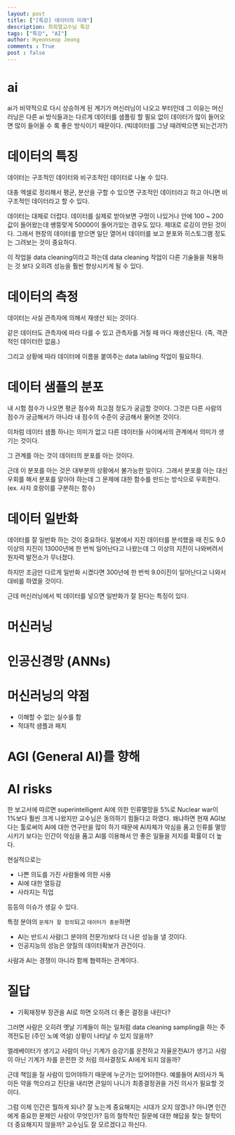 ```yaml
---
layout: post
title: ["[특강] 데이터의 미래"]
description: 최희열교수님 특강
tags: ["특강", "AI"]
author: Hyeonseop Jeong
comments : True
post : false
---
```


# ai
ai가 비약적으로 다시 상승하게 된 계기가 머신러닝이 나오고 부터인데 그 이유는 머신러닝은 다른 ai 방식들과는 다르게 데이터를 샘플링 할 필요 없이 데이터가 많이 들어오면 많이 들어올 수 록 좋은 방식이기 때문이다. (빅데이터를 그냥 때려박으면 되는건가?)


# 데이터의 특징
데이터는 구조적인 데이터와 비구조적인 데이터로 나눌 수 있다.

대충 엑셀로 정리해서 평균, 분산을 구할 수 있으면 구조적인 데이터라고 하고 아니면 비구조적인 데이터라고 할 수 있다.

데이터는 대체로 더럽다. 데이터를 실제로 받아보면 구멍이 나있거나 안에 100 ~ 200 값이 들어왔는데 쌩뚱맞게 50000이 들어가있는 경우도 있다. 제대로 로깅이 안된 것이다. 그래서 현장의 데이터를 받으면 일단 열어서 데이터를 보고 분포와 히스토그램 정도는 그려보는 것이 중요하다.

이 작업을 data cleaning이라고 하는데 data cleaning 작업이 다른 기술들을 적용하는 것 보다 오히려 성능을 훨씬 향상시키게 될 수 있다.


# 데이터의 측정
데이터는 사실 관측자에 의해서 재생산 되는 것이다.

같은 데이터도 관측자에 따라 다를 수 있고 관측자를 거칠 때 마다 재생산된다. (즉, 객관적인 데이터란 없음.)

그리고 상황에 따라 데이터에 이름을 붙여주는 data labling 작업이 필요하다.


# 데이터 샘플의 분포
내 시험 점수가 나오면 평균 점수와 최고점 정도가 궁금할 것이다. 그것은 다른 사람의 점수가 궁금해서가 아니라 내 점수의 수준이 궁금해서 물어본 것이다.

이처럼 데이터 샘플 하나는 의미가 없고 다른 데이터들 사이에서의 관계에서 의미가 생기는 것이다.

그 관계를 아는 것이 데이터의 분포를 아는 것이다.

근데 이 분포를 아는 것은 대부분의 상황에서 불가능한 일이다. 그래서 분포를 아는 대신 우회를 해서 분포를 알아야 하는데 그 문제에 대한 함수를 만드는 방식으로 우회한다. (ex. 사자 호랑이를 구분하는 함수)


# 데이터 일반화
데이터를 잘 일반화 하는 것이 중요하다.
일본에서 지진 데이터를 분석했을 때 진도 9.0이상의 지진이 13000년에 한 번씩 일어난다고 나왔는데 그 이상의 지진이 나와버려서 원자력 발전소가 무너졌다.

하지만 조금만 다르게 일반화 시켰다면 300년에 한 번씩 9.0이진이 일어난다고 나와서 대비를 하였을 것이다.

근데 머신러닝에서 빅 데이터를 넣으면 일반화가 잘 된다는 특징이 있다.


# 머신러닝


# 인공신경망 (ANNs)

# 머신러닝의 약점

- 이해할 수 없는 실수를 함
- 적대적 샘플과 패치

# AGI (General AI)를 향해


# AI risks
한 보고서에 따르면 superintelligent AI에 의한 인류멸망을 5%로 Nuclear war이 1%보다 훨씬 크게 나왔지만 교수님은 동의하기 힘들다고 하였다. 왜냐하면 현재 AGI보다는 툴로써의 AI에 대한 연구만을 많이 하기 때문에 AI자체가 악심을 품고 인류를 멸망시키기 보다는 인간이 악심을 품고 AI를 이용해서 안 좋은 일들을 저지를 확률이 더 높다.

현실적으로는
- 나쁜 의도를 가진 사람들에 의한 사용
- AI에 대한 열등감
- 사라지는 직업

등등의 이슈가 생길 수 있다.


특정 분야의 `문제가 잘 정의`되고 `데이터가 충분`하면
- AI는 반드시 사람(그 분야의 전문가)보다 더 나은 성능을 낼 것이다.
- 인공지능의 성능은 양질의 데이터확보가 관건이다.


사람과 AI는 경쟁이 아니라 함께 협력하는 관계이다.

# 질답

- 기획재정부 장관을 AI로 하면 오히려 더 좋은 결정을 내린다?

그러면 사람은 오히려 옛날 기계들이 하는 일처럼 data cleaning sampling을 하는 주객전도된 (주인 노예 역설) 상황이 나타날 수 있지 않을까?

엘레베이터가 생기고 사람이 아닌 기계가 승강기를 운전하고
자율운전AI가 생기고 사람이 아닌 기계가 차를 운전한 것 처럼
의사결정도 AI에게 되지 않을까?

근데 책임을 질 사람이 있어야하기 때문에 누군가는 있어야한다.
예를들어 AI의사가 독이든 약을 먹으라고 진단을 내리면 큰일이 나니가 최종결정권을 가진 의사가 필요할 것이다.

그럼 이제 인간은 뭘하게 되나? 잘 노는게 중요해지는 시대가 오지 않겠나? 아니면 인간에게 중요한 문제인 사랑이 무엇인가? 등의 철학적인 질문에 대한 해답을 찾는 철학이 더 중요해지지 않을까? 교수님도 잘 모르겠다고 하신다.